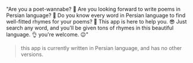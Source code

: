"Are you a poet-wannabe? 🫠
Are you looking forward to write poems in Persian language? 🤨
Do you know every word in Persian language to find well-fitted rhymes for your poems? 🤔
This app is here to help you. 😎
Just search any word, and you'll be given tons of rhymes in this beautiful language. 👌
you're welcome. 😉"
> this app is currently written in Persian language, and has no other versions.
